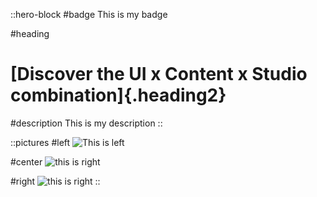 

::hero-block
#badge
This is my badge


#heading
# [Discover the UI x Content x Studio combination]{.heading2}

#description
This is my description
::

::pictures
#left
![This is left](/tradespeople/carpenter/carpenter.png)

#center
![this is right](/tradespeople/carpenter/custom-furniture.png)

#right
![this is right](/tradespeople/carpenter/door-hanging.png)
::
